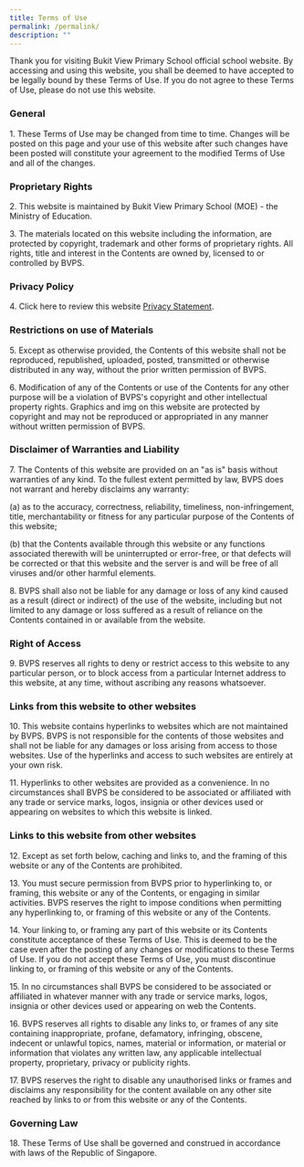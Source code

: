 ```yaml
---
title: Terms of Use
permalink: /permalink/
description: ""
---
```

Thank you for visiting Bukit View Primary School official school website. By accessing and using this website, you shall be deemed to have accepted to be legally bound by these Terms of Use. If you do not agree to these Terms of Use, please do not use this website.

### General

1\. These Terms of Use may be changed from time to time. Changes will be posted on this page and your use of this website after such changes have been posted will constitute your agreement to the modified Terms of Use and all of the changes.

### Proprietary Rights

2\. This website is maintained by Bukit View Primary School (MOE) - the Ministry of Education.

3\. The materials located on this website including the information, are protected by copyright, trademark and other forms of proprietary rights. All rights, title and interest in the Contents are owned by, licensed to or controlled by BVPS.

### Privacy Policy

4\. Click here to review this website [Privacy Statement](/privacy_statement).

### Restrictions on use of Materials

5\. Except as otherwise provided, the Contents of this website shall not be reproduced, republished, uploaded, posted, transmitted or otherwise distributed in any way, without the prior written permission of BVPS.

6\. Modification of any of the Contents or use of the Contents for any other purpose will be a violation of BVPS's copyright and other intellectual property rights. Graphics and img on this website are protected by copyright and may not be reproduced or appropriated in any manner without written permission of BVPS.

### Disclaimer of Warranties and Liability

7\. The Contents of this website are provided on an "as is" basis without warranties of any kind. To the fullest extent permitted by law, BVPS does not warrant and hereby disclaims any warranty:

(a) as to the accuracy, correctness, reliability, timeliness, non-infringement, title, merchantability or fitness for any particular purpose of the Contents of this website;

(b) that the Contents available through this website or any functions associated therewith will be uninterrupted or error-free, or that defects will be corrected or that this website and the server is and will be free of all viruses and/or other harmful elements.

8\. BVPS shall also not be liable for any damage or loss of any kind caused as a result (direct or indirect) of the use of the website, including but not limited to any damage or loss suffered as a result of reliance on the Contents contained in or available from the website.

### Right of Access

9\. BVPS reserves all rights to deny or restrict access to this website to any particular person, or to block access from a particular Internet address to this website, at any time, without ascribing any reasons whatsoever.

### Links from this website to other websites

10\. This website contains hyperlinks to websites which are not maintained by BVPS. BVPS is not responsible for the contents of those websites and shall not be liable for any damages or loss arising from access to those websites. Use of the hyperlinks and access to such websites are entirely at your own risk.

11\. Hyperlinks to other websites are provided as a convenience. In no circumstances shall BVPS be considered to be associated or affiliated with any trade or service marks, logos, insignia or other devices used or appearing on websites to which this website is linked.

### Links to this website from other websites

12\. Except as set forth below, caching and links to, and the framing of this website or any of the Contents are prohibited.

13\. You must secure permission from BVPS prior to hyperlinking to, or framing, this website or any of the Contents, or engaging in similar activities. BVPS reserves the right to impose conditions when permitting any hyperlinking to, or framing of this website or any of the Contents.

14\. Your linking to, or framing any part of this website or its Contents constitute acceptance of these Terms of Use. This is deemed to be the case even after the posting of any changes or modifications to these Terms of Use. If you do not accept these Terms of Use, you must discontinue linking to, or framing of this website or any of the Contents.

15\. In no circumstances shall BVPS be considered to be associated or affiliated in whatever manner with any trade or service marks, logos, insignia or other devices used or appearing on web the Contents.

16\. BVPS reserves all rights to disable any links to, or frames of any site containing inappropriate, profane, defamatory, infringing, obscene, indecent or unlawful topics, names, material or information, or material or information that violates any written law, any applicable intellectual property, proprietary, privacy or publicity rights.

17\. BVPS reserves the right to disable any unauthorised links or frames and disclaims any responsibility for the content available on any other site reached by links to or from this website or any of the Contents.

### Governing Law

18\. These Terms of Use shall be governed and construed in accordance with laws of the Republic of Singapore.